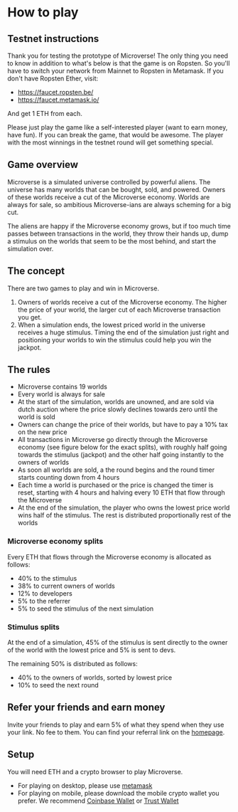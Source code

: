 # How to play

## Testnet instructions

Thank you for testing the prototype of Microverse! The only thing you need to know in addition to what's below is that the game is on Ropsten. So you'll have to switch your network from Mainnet to Ropsten in Metamask. If you don't have Ropsten Ether, visit:

* https://faucet.ropsten.be/
* https://faucet.metamask.io/

And get 1 ETH from each. 

Please just play the game like a self-interested player (want to earn money, have fun). If you can break the game, that would be awesome. The player with the most winnings in the testnet round will get something special. 

## Game overview

Microverse is a simulated universe controlled by powerful aliens. The universe has many worlds that can be bought, sold, and powered. Owners of these worlds receive a cut of the Microverse economy. Worlds are always for sale, so ambitious Microverse-ians are always scheming for a big cut.

The aliens are happy if the Microverse economy grows, but if too much time passes between transactions in the world, they throw their hands up, dump a stimulus on the worlds that seem to be the most behind, and start the simulation over.

## The concept

There are two games to play and win in Microverse.

1. Owners of worlds receive a cut of the Microverse economy. The higher the price of your world, the larger cut of each Microverse transaction you get.
2. When a simulation ends, the lowest priced world in the universe receives a huge stimulus. Timing the end of the simulation just right and positioning your worlds to win the stimulus could help you win the jackpot.

## The rules

* Microverse contains 19 worlds
* Every world is always for sale
* At the start of the simulation, worlds are unowned, and are sold via dutch auction where the price slowly declines towards zero until the world is sold
* Owners can change the price of their worlds, but have to pay a 10% tax on the new price
* All transactions in Microverse go directly through the Microverse economy (see figure below for the exact splits), with roughly half going towards the stimulus (jackpot) and the other half going instantly to the owners of worlds
* As soon all worlds are sold, a the round begins and the round timer starts counting down from 4 hours
* Each time a world is purchased or the price is changed the timer is reset, starting with 4 hours and halving every 10 ETH that flow through the Microverse
* At the end of the simulation, the player who owns the lowest price world wins half of the stimulus. The rest is distributed proportionally rest of the worlds

### Microverse economy splits

Every ETH that flows through the Microverse economy is allocated as follows:

* 40% to the stimulus
* 38% to current owners of worlds
* 12% to developers
* 5% to the referrer
* 5% to seed the stimulus of the next simulation

### Stimulus splits

At the end of a simulation, 45% of the stimulus is sent directly to the owner of the world with the lowest price and 5% is sent to devs.

The remaining 50% is distributed as follows:
* 40% to the owners of worlds, sorted by lowest price
* 10% to seed the next round

## Refer your friends and earn money

Invite your friends to play and earn 5% of what they spend when they use your link. No fee to them. You can find your referral link on the [homepage](/).

## Setup

You will need ETH and a crypto browser to play Microverse.

* For playing on desktop, please use [metamask](https://metamask.io/)
* For playing on mobile, please download the mobile crypto wallet you prefer. We recommend [Coinbase Wallet](https://wallet.coinbase.com/) or [Trust Wallet](https://trustwalletapp.com/)

